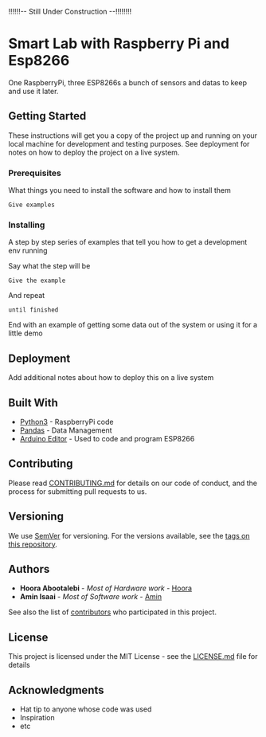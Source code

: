 
!!!!!!-- Still Under Construction --!!!!!!!!
# Smart Lab with Raspberry Pi and Esp8266

One RaspberryPi, three ESP8266s a bunch of sensors and datas to keep and use it later.

## Getting Started

These instructions will get you a copy of the project up and running on your local machine for development and testing purposes. See deployment for notes on how to deploy the project on a live system.

### Prerequisites

What things you need to install the software and how to install them

```
Give examples
```

### Installing

A step by step series of examples that tell you how to get a development env running

Say what the step will be

```
Give the example
```

And repeat

```
until finished
```

End with an example of getting some data out of the system or using it for a little demo


## Deployment

Add additional notes about how to deploy this on a live system

## Built With

* [Python3](https://python.org) - RaspberryPi code
* [Pandas](https://pandas.pydata.org/) - Data Management
* [Arduino Editor](https://www.arduino.cc/) - Used to code and program ESP8266

## Contributing

Please read [CONTRIBUTING.md](https://gist.github.com/PurpleBooth/b24679402957c63ec426) for details on our code of conduct, and the process for submitting pull requests to us.

## Versioning

We use [SemVer](http://semver.org/) for versioning. For the versions available, see the [tags on this repository](https://github.com/your/project/tags). 

## Authors

* **Hoora Abootalebi** - *Most of Hardware work* - [Hoora](https://github.com/HooraAboo)
* **Amin Isaai** - *Most of Software work* - [Amin](https://github.com/HooraAboo)

See also the list of [contributors](https://github.com/your/project/contributors) who participated in this project.

## License

This project is licensed under the MIT License - see the [LICENSE.md](LICENSE.md) file for details

## Acknowledgments

* Hat tip to anyone whose code was used
* Inspiration
* etc
